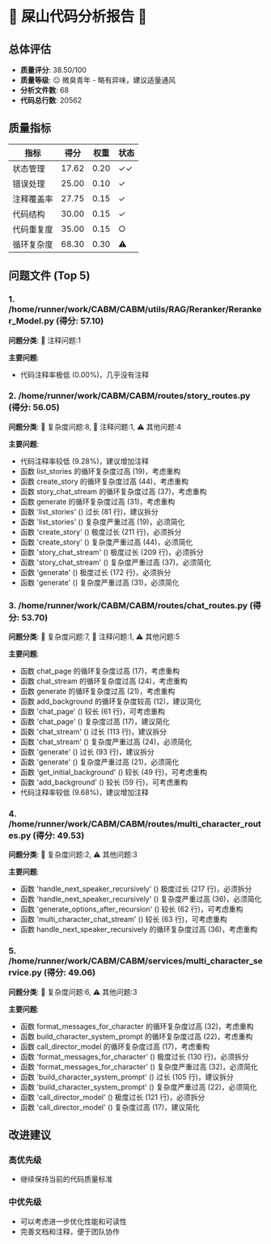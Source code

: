 # 🌸 屎山代码分析报告 🌸

## 总体评估

- **质量评分**: 38.50/100
- **质量等级**: 😐 微臭青年 - 略有异味，建议适量通风
- **分析文件数**: 68
- **代码总行数**: 20562

## 质量指标

| 指标 | 得分 | 权重 | 状态 |
|------|------|------|------|
| 状态管理 | 17.62 | 0.20 | ✓✓ |
| 错误处理 | 25.00 | 0.10 | ✓ |
| 注释覆盖率 | 27.75 | 0.15 | ✓ |
| 代码结构 | 30.00 | 0.15 | ✓ |
| 代码重复度 | 35.00 | 0.15 | ○ |
| 循环复杂度 | 68.30 | 0.30 | ⚠ |

## 问题文件 (Top 5)

### 1. /home/runner/work/CABM/CABM/utils/RAG/Reranker/Reranker_Model.py (得分: 57.10)
**问题分类**: 📝 注释问题:1

**主要问题**:
- 代码注释率极低 (0.00%)，几乎没有注释

### 2. /home/runner/work/CABM/CABM/routes/story_routes.py (得分: 56.05)
**问题分类**: 🔄 复杂度问题:8, 📝 注释问题:1, ⚠️ 其他问题:4

**主要问题**:
- 代码注释率较低 (9.28%)，建议增加注释
- 函数 list_stories 的循环复杂度过高 (19)，考虑重构
- 函数 create_story 的循环复杂度过高 (44)，考虑重构
- 函数 story_chat_stream 的循环复杂度过高 (37)，考虑重构
- 函数 generate 的循环复杂度过高 (31)，考虑重构
- 函数 'list_stories' () 过长 (81 行)，建议拆分
- 函数 'list_stories' () 复杂度严重过高 (19)，必须简化
- 函数 'create_story' () 极度过长 (211 行)，必须拆分
- 函数 'create_story' () 复杂度严重过高 (44)，必须简化
- 函数 'story_chat_stream' () 极度过长 (209 行)，必须拆分
- 函数 'story_chat_stream' () 复杂度严重过高 (37)，必须简化
- 函数 'generate' () 极度过长 (172 行)，必须拆分
- 函数 'generate' () 复杂度严重过高 (31)，必须简化

### 3. /home/runner/work/CABM/CABM/routes/chat_routes.py (得分: 53.70)
**问题分类**: 🔄 复杂度问题:7, 📝 注释问题:1, ⚠️ 其他问题:5

**主要问题**:
- 函数 chat_page 的循环复杂度过高 (17)，考虑重构
- 函数 chat_stream 的循环复杂度过高 (24)，考虑重构
- 函数 generate 的循环复杂度过高 (21)，考虑重构
- 函数 add_background 的循环复杂度较高 (12)，建议简化
- 函数 'chat_page' () 较长 (61 行)，可考虑重构
- 函数 'chat_page' () 复杂度过高 (17)，建议简化
- 函数 'chat_stream' () 过长 (113 行)，建议拆分
- 函数 'chat_stream' () 复杂度严重过高 (24)，必须简化
- 函数 'generate' () 过长 (93 行)，建议拆分
- 函数 'generate' () 复杂度严重过高 (21)，必须简化
- 函数 'get_initial_background' () 较长 (49 行)，可考虑重构
- 函数 'add_background' () 较长 (59 行)，可考虑重构
- 代码注释率较低 (9.68%)，建议增加注释

### 4. /home/runner/work/CABM/CABM/routes/multi_character_routes.py (得分: 49.53)
**问题分类**: 🔄 复杂度问题:2, ⚠️ 其他问题:3

**主要问题**:
- 函数 'handle_next_speaker_recursively' () 极度过长 (217 行)，必须拆分
- 函数 'handle_next_speaker_recursively' () 复杂度严重过高 (36)，必须简化
- 函数 'generate_options_after_recursion' () 较长 (62 行)，可考虑重构
- 函数 'multi_character_chat_stream' () 较长 (63 行)，可考虑重构
- 函数 handle_next_speaker_recursively 的循环复杂度过高 (36)，考虑重构

### 5. /home/runner/work/CABM/CABM/services/multi_character_service.py (得分: 49.06)
**问题分类**: 🔄 复杂度问题:6, ⚠️ 其他问题:3

**主要问题**:
- 函数 format_messages_for_character 的循环复杂度过高 (32)，考虑重构
- 函数 build_character_system_prompt 的循环复杂度过高 (22)，考虑重构
- 函数 call_director_model 的循环复杂度过高 (17)，考虑重构
- 函数 'format_messages_for_character' () 极度过长 (130 行)，必须拆分
- 函数 'format_messages_for_character' () 复杂度严重过高 (32)，必须简化
- 函数 'build_character_system_prompt' () 过长 (105 行)，建议拆分
- 函数 'build_character_system_prompt' () 复杂度严重过高 (22)，必须简化
- 函数 'call_director_model' () 极度过长 (121 行)，必须拆分
- 函数 'call_director_model' () 复杂度过高 (17)，建议简化

## 改进建议

### 高优先级
- 继续保持当前的代码质量标准

### 中优先级
- 可以考虑进一步优化性能和可读性
- 完善文档和注释，便于团队协作

